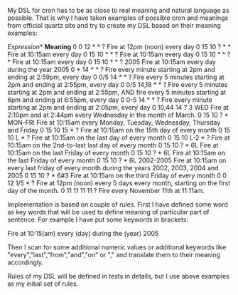 My DSL for cron has to be as close to real meaning and natural language as possible. That is why I have taken examples of possible cron and meanings from official quartz site and try to create my DSL based on their meaning examples:


*Expression** 	**Meaning**
0 0 12 * * ? 	Fire at 12pm (noon) every day
0 15 10 ? * * 	Fire at 10:15am every day
0 15 10 * * ? 	Fire at 10:15am every day
0 15 10 * * ? * 	Fire at 10:15am every day
0 15 10 * * ? 2005 	Fire at 10:15am every day during the year 2005
0 * 14 * * ? 	Fire every minute starting at 2pm and ending at 2:59pm, every day
0 0/5 14 * * ? 	Fire every 5 minutes starting at 2pm and ending at 2:55pm, every day
0 0/5 14,18 * * ? 	Fire every 5 minutes starting at 2pm and ending at 2:55pm, AND fire every 5 minutes starting at 6pm and ending at 6:55pm, every day
0 0-5 14 * * ? 	Fire every minute starting at 2pm and ending at 2:05pm, every day
0 10,44 14 ? 3 WED 	Fire at 2:10pm and at 2:44pm every Wednesday in the month of March.
0 15 10 ? * MON-FRI 	Fire at 10:15am every Monday, Tuesday, Wednesday, Thursday and Friday
0 15 10 15 * ? 	Fire at 10:15am on the 15th day of every month
0 15 10 L * ? 	Fire at 10:15am on the last day of every month
0 15 10 L-2 * ? 	Fire at 10:15am on the 2nd-to-last last day of every month
0 15 10 ? * 6L 	Fire at 10:15am on the last Friday of every month
0 15 10 ? * 6L 	Fire at 10:15am on the last Friday of every month
0 15 10 ? * 6L 2002-2005 	Fire at 10:15am on every last friday of every month during the years 2002, 2003, 2004 and 2005
0 15 10 ? * 6#3 	Fire at 10:15am on the third Friday of every month
0 0 12 1/5 * ? 	Fire at 12pm (noon) every 5 days every month, starting on the first day of the month.
0 11 11 11 11 ? 	Fire every November 11th at 11:11am.


Implementation is based on couple of rules. 
First I have defined some word as key words that will be used to define meaning of particular part of sentence.
For example I have put some keywords in brackets:

Fire at 10:15(am) every (day) during the (year) 2005 

Then I scan for some additional numeric values or additional keywords like "every","last","from","and","on" or "," and translate them to their meaning  accordingly.

Rules of my DSL will be defined in tests in details, but I use above examples as my initial set of rules.


